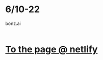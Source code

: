 # 6/10-22
bonz.ai<br />
<br />
<h1>
<a href="https://bonz-ai-jl.netlify.app/" target="_blank">To the page @ netlify</a>
</h1>
